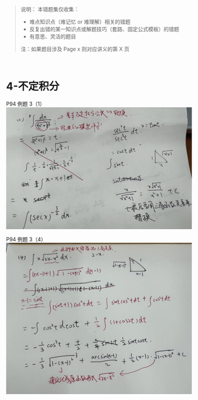 
> 说明：
> 本错题集仅收集：
> - 难点知识点（难记忆 or 难理解）相关的错题
> - 反复出错的某一知识点或解题技巧（套路、固定公式模板）的错题
> - 有意思、灵活的题目
> 
> 注：如果题目涉及 Page x 则对应讲义的第 X 页

<br />

# 4-不定积分

P94 例题 3（1）
![](asset/8775ff76b6cd104f99227810d34b312.jpg)

P94 例题 3（4）
![](asset/42cbb3dbe2d0b73184a07ea9df216b6.jpg)